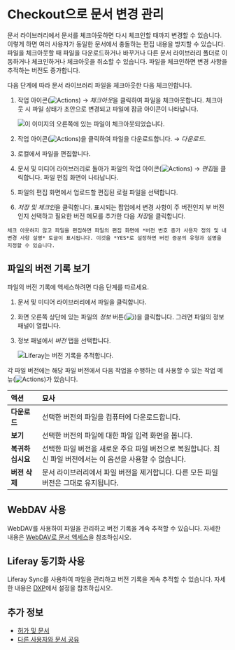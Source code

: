 # Checkout으로 문서 변경 관리

문서 라이브러리에서 문서를 체크아웃하면 다시 체크인할 때까지 변경할 수 있습니다. 이렇게 하면 여러 사용자가 동일한 문서에서 충돌하는 편집 내용을 방지할 수 있습니다. 파일을 체크아웃할 때 파일을 다운로드하거나 바꾸거나 다른 문서 라이브러리 폴더로 이동하거나 체크인하거나 체크아웃을 취소할 수 있습니다. 파일을 체크인하면 변경 사항을 추적하는 버전도 증가합니다.

다음 단계에 따라 문서 라이브러리 파일을 체크아웃한 다음 체크인합니다.

1. 작업 아이콘(![Actions](../../../../images/icon-actions.png)) &rarr; *체크아웃*을 클릭하여 파일을 체크아웃합니다. 체크아웃 시 파일 상태가 초안으로 변경되고 파일에 잠금 아이콘이 나타납니다.

    ![이 이미지의 오른쪽에 있는 파일이 체크아웃되었습니다.](./managing-document-changes-with-checkout/images/01.png)

2. 작업 아이콘(![Actions](../../../../images/icon-actions.png))을 클릭하여 파일을 다운로드합니다. &rarr; *다운로드*.
3. 로컬에서 파일을 편집합니다.
4. 문서 및 미디어 라이브러리로 돌아가 파일의 작업 아이콘(![Actions](../../../../images/icon-actions.png)) &rarr; *편집*을 클릭합니다. 파일 편집 화면이 나타납니다.
5. 파일의 편집 화면에서 업로드할 편집된 로컬 파일을 선택합니다.
6. *저장 및 체크인*을 클릭합니다. 표시되는 팝업에서 변경 사항이 주 버전인지 부 버전인지 선택하고 필요한 버전 메모를 추가한 다음 *저장*을 클릭합니다.

```{tip}
체크 아웃하지 않고 파일을 편집하면 파일의 편집 화면에 *버전 번호 증가 사용자 정의 및 내 변경 사항 설명* 토글이 표시됩니다. 이것을 *YES*로 설정하면 버전 증분의 유형과 설명을 지정할 수 있습니다.
```

## 파일의 버전 기록 보기

파일의 버전 기록에 액세스하려면 다음 단계를 따르세요.

1. 문서 및 미디어 라이브러리에서 파일을 클릭합니다.
1. 화면 오른쪽 상단에 있는 파일의 *정보* 버튼(![**i**](../../../../images/icon-information.png))을 클릭합니다. 그러면 파일의 정보 패널이 열립니다.
1. 정보 패널에서 *버전* 탭을 선택합니다.

    ![Liferay는 버전 기록을 추적합니다.](./managing-document-changes-with-checkout/images/02.png)

각 파일 버전에는 해당 파일 버전에서 다음 작업을 수행하는 데 사용할 수 있는 작업 메뉴(![Actions](../../../../images/icon-actions.png))가 있습니다.

| 액션         | 묘사                                                             |
|:---------- |:-------------------------------------------------------------- |
| **다운로드**   | 선택한 버전의 파일을 컴퓨터에 다운로드합니다.                                      |
| **보기**     | 선택한 버전의 파일에 대한 파일 입력 화면을 봅니다.                                  |
| **복귀하십시요** | 선택한 파일 버전을 새로운 주요 파일 버전으로 복원합니다. 최신 파일 버전에서는 이 옵션을 사용할 수 없습니다. |
| **버전 삭제**  | 문서 라이브러리에서 파일 버전을 제거합니다. 다른 모든 파일 버전은 그대로 유지됩니다.               |

## WebDAV 사용

WebDAV를 사용하여 파일을 관리하고 버전 기록을 계속 추적할 수 있습니다. 자세한 내용은 [WebDAV로 문서 액세스](../accessing-documents-with-webdav.md)을 참조하십시오.

## Liferay 동기화 사용

Liferay Sync를 사용하여 파일을 관리하고 버전 기록을 계속 추적할 수 있습니다. 자세한 내용은 [DXP](../liferay-sync/setting-up-on-dxp/installation.md)에서 설정을 참조하십시오.

## 추가 정보

* [허가 및 문서](./permissions-and-documents.md)
* [다른 사용자와 문서 공유](./sharing-documents-with-other-users.md)
